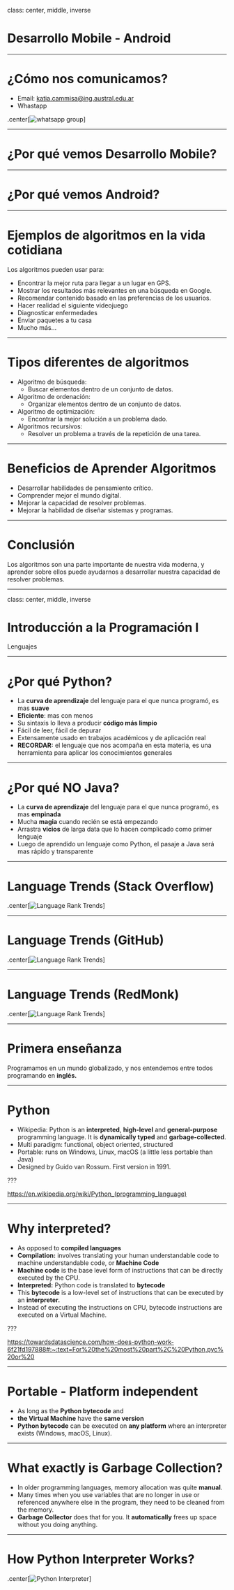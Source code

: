 class: center, middle, inverse

# Desarrollo Mobile - Android

---

# ¿Cómo nos comunicamos? 

* Email: katia.cammisa@ing.austral.edu.ar
* Whastapp

.center[![whatsapp group](https://github.com/katiacammisa/katiacammisa.github.io/blob/main/introduction/whatsapp.jpeg)]

---
# ¿Por qué vemos Desarrollo Mobile? 

---
# ¿Por qué vemos Android? 

---

# Ejemplos de algoritmos en la vida cotidiana
Los algoritmos  pueden usar para:
* Encontrar la mejor ruta para llegar a un lugar en GPS.
* Mostrar los resultados más relevantes en una búsqueda en Google.
* Recomendar contenido basado en las preferencias de los usuarios.
* Hacer realidad el siguiente videojuego
* Diagnosticar enfermedades
* Enviar paquetes a tu casa
* Mucho más...

---

# Tipos diferentes de algoritmos

* Algoritmo de búsqueda: 
	* Buscar elementos dentro de un conjunto de datos. 
* Algoritmo de ordenación: 
	* Organizar elementos dentro de un conjunto de datos. 
* Algoritmo de optimización: 
	* Encontrar la mejor solución a un problema dado.
* Algoritmos recursivos: 
	* Resolver un problema a través de la repetición de una tarea. 

---

# Beneficios de Aprender Algoritmos

* Desarrollar habilidades de pensamiento crítico. 
* Comprender mejor el mundo digital. 
* Mejorar la capacidad de resolver problemas.
* Mejorar la habilidad de diseñar sistemas y programas.

---

# Conclusión 

Los algoritmos son una parte importante de nuestra vida moderna, y aprender sobre ellos puede ayudarnos a desarrollar nuestra capacidad de resolver problemas.

---
class: center, middle, inverse

# Introducción a la Programación I
Lenguajes

---

# ¿Por qué Python?

- La **curva de aprendizaje** del lenguaje para el que nunca programó, es mas **suave**
- **Eficiente**: mas con menos
- Su sintaxis lo lleva a producir **código más limpio**
- Fácil de leer, fácil de depurar
- Extensamente usado en trabajos académicos y de aplicación real
- **RECORDAR:** el lenguaje que nos acompaña en esta materia, es una herramienta para aplicar los conocimientos generales

---

# ¿Por qué NO Java?

- La **curva de aprendizaje** del lenguaje para el que nunca programó, es mas **empinada**
- Mucha **magia** cuando recién se está empezando
- Arrastra **vicios** de larga data que lo hacen complicado como primer lenguaje
- Luego de aprendido un lenguaje como Python, el pasaje a Java será mas rápido y transparente

---

# Language Trends (Stack Overflow)


.center[![Language Rank Trends]({{site.baseurl}}/presentation/introduction/stackoverflow-languages.png)]

---

# Language Trends (GitHub)


.center[![Language Rank Trends]({{site.baseurl}}/presentation/introduction/github-languages.png)]

---

# Language Trends (RedMonk)


.center[![Language Rank Trends]({{site.baseurl}}/presentation/introduction/redmonk-languages.png)]

---


# Primera enseñanza

Programamos en un mundo globalizado, y nos entendemos entre todos programando en __inglés.__

---

# Python

- Wikipedia: Python is an **interpreted**, **high-level** and **general-purpose** programming language. It is **dynamically typed** and **garbage-collected**.
- Multi paradigm: functional, object oriented, structured
- Portable: runs on Windows, Linux, macOS (a little less portable than Java)
- Designed by Guido van Rossum. First version in 1991.

???

https://en.wikipedia.org/wiki/Python_(programming_language)


---

# Why interpreted?

- As opposed to **compiled languages**
- **Compilation:** involves translating your human understandable code to machine understandable code, or **Machine Code**
- **Machine code** is the base level form of instructions that can be directly executed by the CPU.
- **Interpreted:** Python code is translated to **bytecode**
- This **bytecode** is a low-level set of instructions that can be executed by an **interpreter.** 
- Instead of executing the instructions on CPU, bytecode instructions are executed on a Virtual Machine.

???

https://towardsdatascience.com/how-does-python-work-6f21fd197888#:~:text=For%20the%20most%20part%2C%20Python,pyc%20or%20

---

# Portable - Platform independent

- As long as the **Python bytecode** and 
- **the Virtual Machine** have the **same version**
- **Python bytecode** can be executed on **any platform** where an interpreter exists (Windows, macOS, Linux).

---

# What exactly is Garbage Collection?

- In older programming languages, memory allocation was quite **manual**.
- Many times when you use variables that are no longer in use or referenced anywhere else in the program, they need to be cleaned from the memory.
- **Garbage Collector** does that for you. It **automatically** frees up space without you doing anything.

---

# How Python Interpreter Works?

.center[![Python Interpreter]({{site.baseurl}}/presentation/introduction/python-interpreter.jpeg)]
